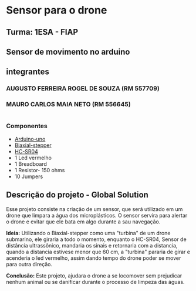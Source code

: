 # Sensor para o drone
## Turma: 1ESA - FIAP
## Sensor de movimento no arduino 

## integrantes
### AUGUSTO FERREIRA ROGEL DE SOUZA (RM 557709)
### MAURO CARLOS MAIA NETO (RM 556645)
#
### Componentes 
- [Arduino-uno](https://docs.wokwi.com/pt-BR/parts/wokwi-arduino-uno)
- [Biaxial-stepper](https://docs.wokwi.com/pt-BR/parts/wokwi-biaxial-stepper)
- [HC-SR04](https://docs.wokwi.com/pt-BR/parts/wokwi-hc-sr04)
- 1 Led vermelho
- 1 Breadboard
- 1 Resistor- 150 ohms
- 10 Jumpers

## Descrição do projeto - Global Solution
<p>Esse projeto consiste na criação de um sensor, que será utilizado em um drone que limpara a água dos microplásticos. O sensor servira para alertar o drone e evitar que ele bata em algo durante a sau navegação.</p>

<p><b>Ideia:</b> Utilizando o Biaxial-stepper como uma "turbina" de um drone submarino, ele giraria a todo o momento, enquanto o HC-SR04, Sensor de distância ultrassônico, mandaria os sinais e retornaria com a distancia, quando a distancia estivese menor que 60 cm, a "turbina" pararia de girar e acenderia o led vermelho, assim dando tempo do drone poder se mover para outra direção.</p>

<p><b>Conclusão:</b> Este projeto, ajudara o drone a se locomover sem prejudicar nenhum animal ou se danificar durante o processo de limpeza das águas.</p>